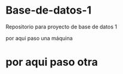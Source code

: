 # Base-de-datos-1
Repositorio para proyecto de base de datos 1

por aqui paso una máquina
# por aqui paso otra
